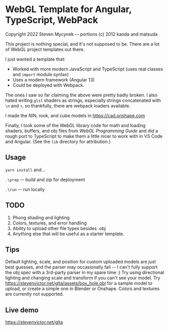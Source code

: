 # WebGL Template for Angular, TypeScript, WebPack

Copyright 2022 Steven Mycynek -- portions (c) 2012 kanda and matsuda

This project is nothing special, and it's not supposed to be.  There are a lot of WebGL project templates out there.

I just wanted a template that:

* Worked with more modern JavaScript and TypeScript (uses real classes
and `import` module syntax)
* Uses a modern framework (Angular 13)
* Could be deployed with Webpack.

The ones I saw so far claiming the above were pretty badly broken.  I also hated
writing `glsl` shaders as strings, especially strings concatenated with `\n` and `+`,
so thankfully, there are webpack loaders available.

I made the NIN, rook, and cube models in https://cad.onshape.com

Finally, I took some of the WebGL library code for math and loading shaders, buffers, and obj files
from  *WebGL Programming Guide*  and did a rough port to TypeScript to make them a little nicer to work with in VS Code and Angular.
(See the `lib` directory for attribution.)


## Usage
`yarn install` and...

`.\prep` -- build and zip for deployment

`.\run` -- run locally

## TODO
1.  Phong shading and lighting
2.  Colors, textures, and error handling
3.  Ability to upload other file types besides .obj
4.  Anything else that will be useful as a starter template.


## Tips
Default lighting, scale, and position for custom uploaded models are just best guesses, and the parser
may occasionally fail -- I can't fully support the obj spec with a 3rd-party parser in my spare time :)
Try using directional lighting and changing scale and transform if you can't see
your model.  Try https://stevenvictor.net/glta/assets/box_hole.obj for a sample model to upload, or create
a simple one in Blender or Onshape.  Colors and textures are currently not supported.

## Live demo
https://stevenvictor.net/glta
